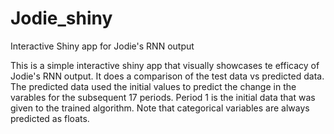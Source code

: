 # Jodie_shiny
Interactive Shiny app for Jodie's RNN output



This is a simple interactive shiny app that visually showcases te efficacy of Jodie's RNN output. It does a comparison of the test data vs predicted data. The predicted data used the initial values to predict the change in the varables for the subsequent 17 periods. Period 1 is the initial data that was given to the trained algorithm. Note that categorical variables are always predicted as floats. 
